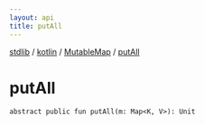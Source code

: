 ```yaml
---
layout: api
title: putAll
---
```

[stdlib](../../index.md) / [kotlin](../index.md) / [MutableMap](index.md) / [putAll](putAll.md)

# putAll

```
abstract public fun putAll(m: Map<K, V>): Unit
```
